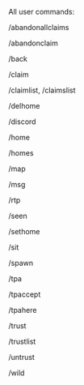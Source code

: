 All user commands:

/abandonallclaims

/abandonclaim

/back

/claim

/claimlist, /claimslist

/delhome

/discord

/home

/homes  

/map

/msg

/rtp

/seen

/sethome

/sit

/spawn

/tpa

/tpaccept

/tpahere

/trust

/trustlist

/untrust

/wild
